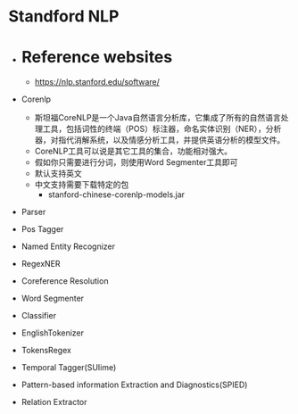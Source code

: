 # Standford NLP
+ # Reference websites
	+ https://nlp.stanford.edu/software/

+ Corenlp
	+ 斯坦福CoreNLP是一个Java自然语言分析库，它集成了所有的自然语言处理工具，包括词性的终端（POS）标注器，命名实体识别（NER），分析器，对指代消解系统，以及情感分析工具，并提供英语分析的模型文件。
	+ CoreNLP工具可以说是其它工具的集合，功能相对强大。
	+ 假如你只需要进行分词，则使用Word Segmenter工具即可
	+ 默认支持英文
	+ 中文支持需要下载特定的包
		+ stanford-chinese-corenlp-models.jar
+ Parser
+ Pos Tagger
+ Named Entity Recognizer
+ RegexNER
+ Coreference Resolution
+ Word Segmenter
+ Classifier
+ EnglishTokenizer
+ TokensRegex
+ Temporal Tagger(SUIime)
+ Pattern-based information Extraction and Diagnostics(SPIED)
+ Relation Extractor
